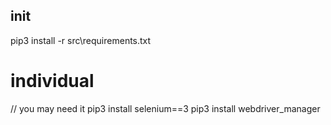 ## init
pip3 install -r src\requirements.txt

# individual
// you may need it
pip3 install selenium==3
pip3 install webdriver_manager
